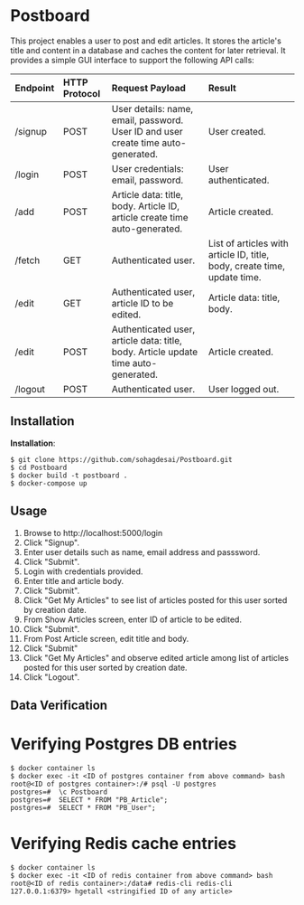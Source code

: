 # Postboard
This project enables a user to post and edit articles. It stores the article's title and content in a database and caches the content for later retrieval. It provides a simple GUI interface to support the following API calls:

| Endpoint | HTTP Protocol    |  Request Payload                                                                  | Result                       |
| :------- | :--------------  | :-------------------------------------------------------------------------------- | :--------------------------  |
| /signup  | POST             | User details: name, email, password. User ID and user create time auto-generated. | User created.                |
| /login   | POST             | User credentials: email, password.                                                | User authenticated.          | 
| /add     | POST             | Article data: title, body. Article ID, article create time auto-generated.        | Article created.             |
| /fetch   | GET              | Authenticated user.                                                               | List of articles with article ID, title, body, create time, update time. |
| /edit    | GET              | Authenticated user, article ID to be edited.                                      | Article data: title, body.   |
| /edit    | POST             | Authenticated user, article data: title, body. Article update time auto-generated.| Article created.             |
| /logout  | POST             | Authenticated user.                                                               | User logged out. |

## Installation

**Installation**:

```shell
$ git clone https://github.com/sohagdesai/Postboard.git
$ cd Postboard
$ docker build -t postboard .
$ docker-compose up
```
## Usage
1. Browse to http://localhost:5000/login
2. Click "Signup".
3. Enter user details such as name, email address and passsword.
4. Click "Submit".
5. Login with credentials provided.
6. Enter title and article body.
7. Click "Submit". 
8. Click "Get My Articles" to see list of articles posted for this user sorted by creation date.
9. From Show Articles screen, enter ID of article to be edited. 
10. Click "Submit".
11. From Post Article screen, edit title and body.
12. Click "Submit"
13. Click "Get My Articles" and observe edited article among list of articles posted for this user sorted by creation date.
14. Click "Logout".

## Data Verification

# Verifying Postgres DB entries

```shell
$ docker container ls
$ docker exec -it <ID of postgres container from above command> bash
root@<ID of postgres container>:/# psql -U postgres
postgres=#  \c Postboard
postgres=#  SELECT * FROM "PB_Article";
postgres=#  SELECT * FROM "PB_User";
```

# Verifying Redis cache entries

```shell
$ docker container ls
$ docker exec -it <ID of redis container from above command> bash
root@<ID of redis container>:/data# redis-cli redis-cli
127.0.0.1:6379> hgetall <stringified ID of any article>
```
